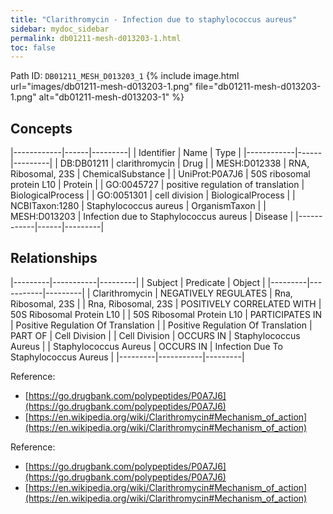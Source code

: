 ```yaml
---
title: "Clarithromycin - Infection due to staphylococcus aureus"
sidebar: mydoc_sidebar
permalink: db01211-mesh-d013203-1.html
toc: false 
---
```



Path ID: `DB01211_MESH_D013203_1`
{% include image.html url="images/db01211-mesh-d013203-1.png" file="db01211-mesh-d013203-1.png" alt="db01211-mesh-d013203-1" %}

## Concepts

|------------|------|---------|
| Identifier | Name | Type    |
|------------|------|---------|
| DB:DB01211 | clarithromycin | Drug |
| MESH:D012338 | RNA, Ribosomal, 23S | ChemicalSubstance |
| UniProt:P0A7J6 | 50S ribosomal protein L10 | Protein |
| GO:0045727 | positive regulation of translation | BiologicalProcess |
| GO:0051301 | cell division | BiologicalProcess |
| NCBITaxon:1280 | Staphylococcus aureus | OrganismTaxon |
| MESH:D013203 | Infection due to Staphylococcus aureus | Disease |
|------------|------|---------|

## Relationships

|---------|-----------|---------|
| Subject | Predicate | Object  |
|---------|-----------|---------|
| Clarithromycin | NEGATIVELY REGULATES | Rna, Ribosomal, 23S |
| Rna, Ribosomal, 23S | POSITIVELY CORRELATED WITH | 50S Ribosomal Protein L10 |
| 50S Ribosomal Protein L10 | PARTICIPATES IN | Positive Regulation Of Translation |
| Positive Regulation Of Translation | PART OF | Cell Division |
| Cell Division | OCCURS IN | Staphylococcus Aureus |
| Staphylococcus Aureus | OCCURS IN | Infection Due To Staphylococcus Aureus |
|---------|-----------|---------|

Reference: 
  - [https://go.drugbank.com/polypeptides/P0A7J6](https://go.drugbank.com/polypeptides/P0A7J6)
  - [https://en.wikipedia.org/wiki/Clarithromycin#Mechanism_of_action](https://en.wikipedia.org/wiki/Clarithromycin#Mechanism_of_action)

Reference: 
  - [https://go.drugbank.com/polypeptides/P0A7J6](https://go.drugbank.com/polypeptides/P0A7J6)
  - [https://en.wikipedia.org/wiki/Clarithromycin#Mechanism_of_action](https://en.wikipedia.org/wiki/Clarithromycin#Mechanism_of_action)
